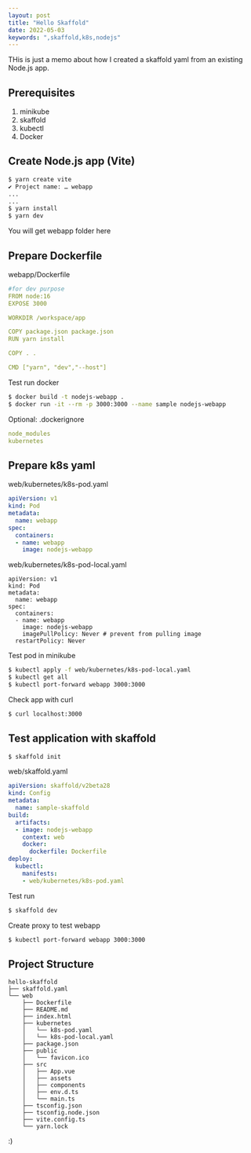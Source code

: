 ```yaml
---
layout: post
title: "Hello Skaffold"
date: 2022-05-03
keywords: ",skaffold,k8s,nodejs"
---
```


THis is just a memo about how I created a skaffold yaml from an existing Node.js app. 

## Prerequisites

1. minikube
2. skaffold
3. kubectl
4. Docker

## Create Node.js app (Vite)

```sh
$ yarn create vite
✔ Project name: … webapp
...
...
$ yarn install
$ yarn dev
```

You will get webapp folder here

## Prepare Dockerfile

webapp/Dockerfile

```yaml
#for dev purpose
FROM node:16
EXPOSE 3000

WORKDIR /workspace/app

COPY package.json package.json
RUN yarn install

COPY . .

CMD ["yarn", "dev","--host"]
```

Test run docker

```sh
$ docker build -t nodejs-webapp .
$ docker run -it --rm -p 3000:3000 --name sample nodejs-webapp
```

Optional: .dockerignore

```yaml
node_modules
kubernetes
```

## Prepare k8s yaml

web/kubernetes/k8s-pod.yaml

```yaml
apiVersion: v1
kind: Pod
metadata:
  name: webapp
spec:
  containers:
  - name: webapp
    image: nodejs-webapp
```

web/kubernetes/k8s-pod-local.yaml

```
apiVersion: v1
kind: Pod
metadata:
  name: webapp
spec:
  containers:
  - name: webapp
    image: nodejs-webapp
    imagePullPolicy: Never # prevent from pulling image
  restartPolicy: Never
```

Test pod in minikube

```sh
$ kubectl apply -f web/kubernetes/k8s-pod-local.yaml
$ kubectl get all
$ kubectl port-forward webapp 3000:3000
```

Check app with curl

```sh
$ curl localhost:3000
```

## Test application with skaffold

```sh
$ skaffold init
```

web/skaffold.yaml

```yaml
apiVersion: skaffold/v2beta28
kind: Config
metadata:
  name: sample-skaffold
build:
  artifacts:
  - image: nodejs-webapp
    context: web
    docker:
      dockerfile: Dockerfile
deploy:
  kubectl:
    manifests:
    - web/kubernetes/k8s-pod.yaml
```

Test run

```sh
$ skaffold dev
```

Create proxy to test webapp

```sh
$ kubectl port-forward webapp 3000:3000
```

## Project Structure

```
hello-skaffold
├── skaffold.yaml
└── web
    ├── Dockerfile
    ├── README.md
    ├── index.html
    ├── kubernetes
    │   └── k8s-pod.yaml
    │   └── k8s-pod-local.yaml
    ├── package.json
    ├── public
    │   └── favicon.ico
    ├── src
    │   ├── App.vue
    │   ├── assets
    │   ├── components
    │   ├── env.d.ts
    │   └── main.ts
    ├── tsconfig.json
    ├── tsconfig.node.json
    ├── vite.config.ts
    └── yarn.lock
```

:)




